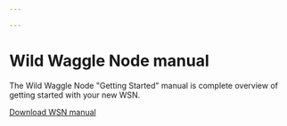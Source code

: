 ```yaml
---

---
```


# Wild Waggle Node manual

The Wild Waggle Node "Getting Started" manual is complete overview of getting started with your new WSN.

[Download WSN manual](./WSN_GS_V1.pdf)